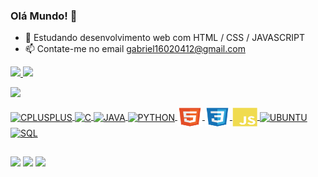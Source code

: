 ### Olá Mundo! 👋

- 🌱 Estudando desenvolvimento web com HTML / CSS / JAVASCRIPT
- 📫 Contate-me no email gabriel16020412@gmail.com

<div>
  <a href="https://github.com/Gabriel160204">
  <img height="180em" src="https://github-readme-stats.vercel.app/api?username=Gabriel160204&show_icons=true&theme=tokyonight&include_all_commits=true&count_private=true"/>
  <img height="180em" src="https://github-readme-stats.vercel.app/api/top-langs/?username=Gabriel160204&layout=compact&langs_count=6&theme=tokyonight"/>
</div>
  
  ![](https://komarev.com/ghpvc/?username=Gabriel160204&color=blue&style=for-the-badge&label=Visitor+count)
  
  <div style="display: inline_block">
    
  <img align="center" alt="CPLUSPLUS" height="30" width="40" src="https://cdn.worldvectorlogo.com/logos/c.svg">
  <img align="center" alt="C" height="30" width="40" src="https://cdn.worldvectorlogo.com/logos/c-1.svg">
  <img align="center" alt="JAVA" height="30" width="40" src="https://cdn.worldvectorlogo.com/logos/java-4.svg">
  <img align="center" alt="PYTHON" height="30" width="40" src="https://cdn.jsdelivr.net/gh/devicons/devicon/icons/python/python-original.svg" />
  <img align="center" alt="HTML" height="30" width="40" src="https://raw.githubusercontent.com/devicons/devicon/master/icons/html5/html5-original.svg">
  <img align="center" alt="CSS" height="30" width="40" src="https://raw.githubusercontent.com/devicons/devicon/master/icons/css3/css3-original.svg">
  <img align="center" alt="Js" height="30" width="40" src="https://raw.githubusercontent.com/devicons/devicon/master/icons/javascript/javascript-plain.svg">
  <img align="center" alt="UBUNTU" height="30" width="40" src="https://cdn.worldvectorlogo.com/logos/ubuntu-4.svg">
  <img align="center" alt="SQL" height="30" width="40" src="https://cdn.worldvectorlogo.com/logos/mysql-6.svg">
          
</div>
 
##
 
  <a href = "mailto:gabriel16020412@gmail.com"><img src="https://img.shields.io/badge/-Gmail-%23333?style=for-the-badge&logo=gmail&logoColor=white" target="_blank"></a>
 <a href="https://discordapp.com/users/1035941507074641990" target="_blank" rel="external"><img src="https://img.shields.io/badge/Discord-7289DA?style=for-the-badge&logo=discord&logoColor=white" target="_blank" rel="external"></a>
  <a href="linkedin.com/in/gab160204/" target="_blank"><img src="https://img.shields.io/badge/-LinkedIn-%230077B5?style=for-the-badge&logo=linkedin&logoColor=white" target="_blank"></a> 
